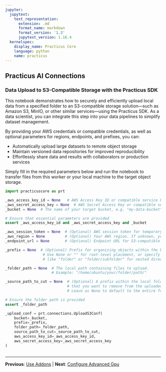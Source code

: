 ```yaml
---
jupyter:
  jupytext:
    text_representation:
      extension: .md
      format_name: markdown
      format_version: '1.3'
      jupytext_version: 1.16.4
  kernelspec:
    display_name: Practicus Core
    language: python
    name: practicus
---
```


## Practicus AI Connections


### Data Upload to S3-Compatible Storage with the Practicus SDK

This notebook demonstrates how to securely and efficiently upload local data 
from a specified folder to an S3-compatible storage solution—such as Amazon S3, 
MinIO, or other similar services—using the Practicus SDK. As a data scientist, 
you can integrate this step into your data pipelines to simplify dataset management.

By providing your AWS credentials or compatible credentials, as well as optional 
parameters for regions, endpoints, and prefixes, you can:

- Automatically upload large datasets to remote object storage
- Maintain versioned data repositories for improved reproducibility
- Effortlessly share data and results with collaborators or production services

Simply fill in the required parameters below and run the notebook to transfer 
files from this worker or your local machine to the target object storage.


```python
import practicuscore as prt

_aws_access_key_id = None   # AWS Access Key ID or compatible service key
_aws_secret_access_key = None  # AWS Secret Access Key or compatible service secret
_bucket = None  # The name of your target bucket, e.g. "my-data-bucket"

# Ensure that essential parameters are provided
assert _aws_access_key_id and _aws_secret_access_key and _bucket

_aws_session_token = None  # (Optional) AWS session token for temporary credentials
_aws_region = None         # (Optional) Your AWS region. If unknown, you may leave it as None.
_endpoint_url = None       # (Optional) Endpoint URL for S3-compatible services (e.g., MinIO API URL)

_prefix = None  # (Optional) Prefix for organizing objects within the bucket. 
                 # Use None or "" for root-level placement, or specify something 
                 # like "folder" or "folder/subfolder" for nested directories.

_folder_path = None  # The local path containing files to upload.
                     # Example: "/home/ubuntu/your/folder/path/"

_source_path_to_cut = None  # (Optional) A prefix within the local folder path 
                            # that you want to remove from the uploaded object keys.
                            # Leave as None to default to the entire folder path.

# Ensure the folder path is provided
assert _folder_path

_upload_conf = prt.connections.UploadS3Conf(
    bucket=_bucket,
    prefix=_prefix,
    folder_path=_folder_path,
    source_path_to_cut=_source_path_to_cut,
    aws_access_key_id=_aws_access_key_id,
    aws_secret_access_key=_aws_secret_access_key
)
```

```python

```


---

**Previous**: [Use Addons](use-addons.md) | **Next**: [Configure Advanced Gpu](configure-advanced-gpu.md)
